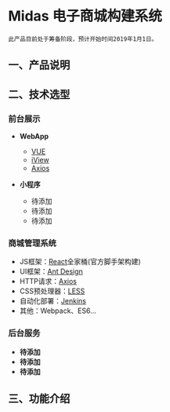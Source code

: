 # Midas 电子商城构建系统
	此产品目前处于筹备阶段，预计开始时间2019年1月1日。

## 一、产品说明

## 二、技术选型

### 前台展示
+ **WebApp**
   
	 - [VUE][VUE]
	 - [iView][iView]
	 - [Axios][Axios]

+ **小程序**

	- 待添加
	- 待添加
	- 待添加

### 商城管理系统
+ JS框架：[React][React]全家桶(官方脚手架构建)
+ UI框架：[Ant Design][Ant Design]
+ HTTP请求：[Axios][Axios]
+ CSS预处理器：[LESS][LESS]
+ 自动化部署：[Jenkins][Jenkins]
+ 其他：Webpack、ES6...

### 后台服务
+ **待添加**
+ **待添加**
+ **待添加**

## 三、功能介绍


[vue]: https://cn.vuejs.org/
[iView]: https://www.iviewui.com/
[Axios]: https://www.iviewui.com/
[React]: https://reactjs.org/
[Ant Design]: https://ant.design/index-cn
[Axios]: https://www.npmjs.com/package/axios
[LESS]: http://lesscss.cn/
[Jenkins]: https://jenkins.io/